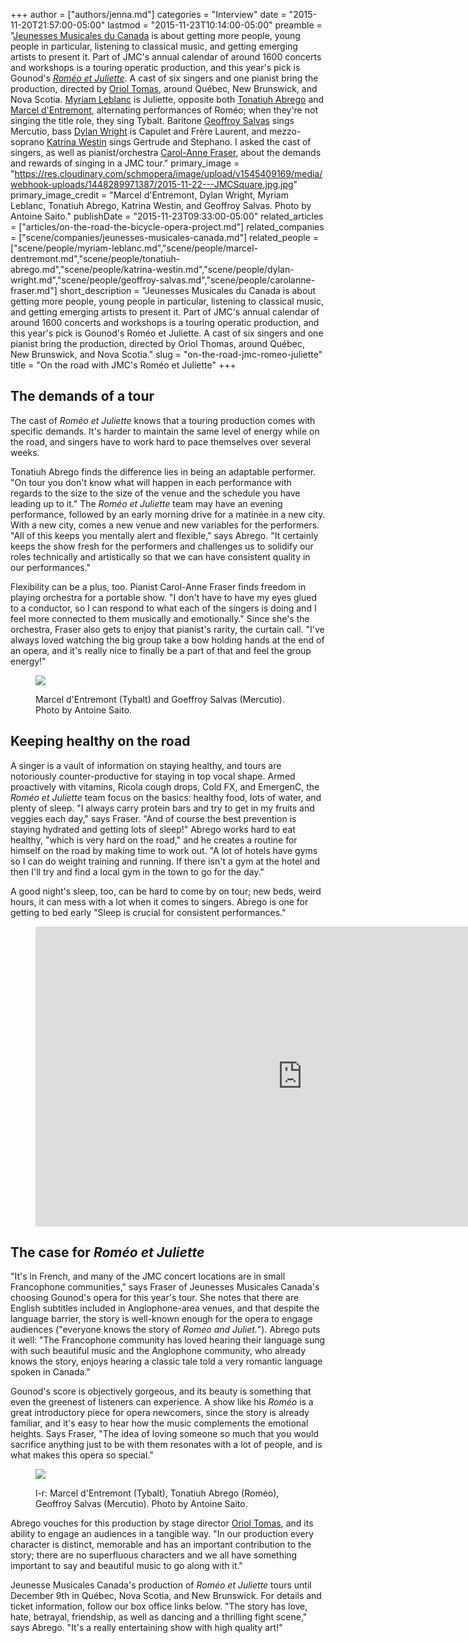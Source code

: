 +++
author = ["authors/jenna.md"]
categories = "Interview"
date = "2015-11-20T21:57:00-05:00"
lastmod = "2015-11-23T10:14:00-05:00"
preamble = "[Jeunesses Musicales du Canada](/scene/companies/jeunesses-musicales-canada/) is about getting more people, young people in particular, listening to classical music, and getting emerging artists to present it. Part of JMC's annual calendar of around 1600 concerts and workshops is a touring operatic production, and this year's pick is Gounod's [*Roméo et Juliette*](http://www.jmcanada.ca/en/concerts/38/romeo-and-juliet---opera-by-charles-gounod). A cast of six singers and one pianist bring the production, directed by [Oriol Tomas](http://www.orioltomas.com/), around Québec, New Brunswick, and Nova Scotia. [Myriam Leblanc](/scene/people/myriam-leblanc/) is Juliette, opposite both [Tonatiuh Abrego](/scene/people/tonatiuh-abrego/) and [Marcel d'Entremont](/scene/people/marcel-dentremont/), alternating performances of Roméo; when they're not singing the title role, they sing Tybalt. Baritone [Geoffroy Salvas](/scene/people/geoffroy-salvas/) sings Mercutio, bass [Dylan Wright](/scene/people/dylan-wright/) is Capulet and Frère Laurent, and mezzo-soprano [Katrina Westin](/scene/people/katrina-westin/) sings Gertrude and Stephano. I asked the cast of singers, as well as pianist/orchestra [Carol-Anne Fraser](/scene/people/carol-anne-fraser/), about the demands and rewards of singing in a JMC tour."
primary_image = "https://res.cloudinary.com/schmopera/image/upload/v1545409169/media/webhook-uploads/1448289971387/2015-11-22---JMCSquare.jpg.jpg"
primary_image_credit = "Marcel d'Entremont, Dylan Wright, Myriam Leblanc, Tonatiuh Abrego, Katrina Westin, and Geoffroy Salvas. Photo by Antoine Saito."
publishDate = "2015-11-23T09:33:00-05:00"
related_articles = ["articles/on-the-road-the-bicycle-opera-project.md"]
related_companies = ["scene/companies/jeunesses-musicales-canada.md"]
related_people = ["scene/people/myriam-leblanc.md","scene/people/marcel-dentremont.md","scene/people/tonatiuh-abrego.md","scene/people/katrina-westin.md","scene/people/dylan-wright.md","scene/people/geoffroy-salvas.md","scene/people/carolanne-fraser.md"]
short_description = "Jeunesses Musicales du Canada is about getting more people, young people in particular, listening to classical music, and getting emerging artists to present it. Part of JMC&#039;s annual calendar of around 1600 concerts and workshops is a touring operatic production, and this year&#039;s pick is Gounod&#039;s Roméo et Juliette. A cast of six singers and one pianist bring the production, directed by Oriol Thomas, around Québec, New Brunswick, and Nova Scotia."
slug = "on-the-road-jmc-romeo-juliette"
title = "On the road with JMC&#039;s Roméo et Juliette"
+++

## The demands of a tour

The cast of *Roméo et Juliette* knows that a touring production comes with specific demands. It's harder to maintain the same level of energy while on the road, and singers have to work hard to pace themselves over several weeks.
 
Tonatiuh Abrego finds the difference lies in being an adaptable performer. "On tour you don't know what will happen in each performance with regards to the size to the size of the venue and the schedule you have leading up to it." The *Roméo et Juliette* team may have an evening performance, followed by an early morning drive for a matinée in a new city. With a new city, comes a new venue and new variables for the performers. "All of this keeps you mentally alert and flexible," says Abrego. "It certainly keeps the show fresh for the performers and challenges us to solidify our roles technically and artistically so that we can have consistent quality in our performances."

Flexibility can be a plus, too. Pianist Carol-Anne Fraser finds freedom in playing orchestra for a portable show. "I don't have to have my eyes glued to a conductor, so I can respond to what each of the singers is doing and I feel more connected to them musically and emotionally." Since she's the orchestra, Fraser also gets to enjoy that pianist's rarity, the curtain call. "I've always loved watching the big group take a bow holding hands at the end of an opera, and it's really nice to finally be a part of that and feel the group energy!"

<figure data-type="image">

![](https://res.cloudinary.com/schmopera/image/upload/v1545409169/media/webhook-uploads/1448291266460/2015-11-21---JMC150830web-418.jpg.jpg)<figcaption>Marcel d'Entremont (Tybalt) and Goeffroy Salvas (Mercutio). Photo by Antoine Saito.</figcaption>
</figure>

## Keeping healthy on the road

A singer is a vault of information on staying healthy, and tours are notoriously counter-productive for staying in top vocal shape. Armed proactively with vitamins, Ricola cough drops, Cold FX, and EmergenC, the *Roméo et Juliette* team focus on the basics: healthy food, lots of water, and plenty of sleep. "I always carry protein bars and try to get in my fruits and veggies each day," says Fraser. "And of course the best prevention is staying hydrated and getting lots of sleep!" Abrego works hard to eat healthy, "which is very hard on the road," and he creates a routine for himself on the road by making time to work out. "A lot of hotels have gyms so I can do weight training and running. If there isn't a gym at the hotel and then I'll try and find a local gym in the town to go for the day."

A good night's sleep, too, can be hard to come by on tour; new beds, weird hours, it can mess with a lot when it comes to singers. Abrego is one for getting to bed early "Sleep is crucial for consistent performances."

<figure data-type="video">
<iframe width="854" height="480" src="https://www.youtube.com/embed/QbBM_UaU6Ac" frameborder="0" allowfullscreen></iframe>
</figure>

## The case for *Roméo et Juliette*

"It's in French, and many of the JMC concert locations are in small Francophone communities," says Fraser of Jeunesses Musicales Canada's choosing Gounod's opera for this year's tour. She notes that there are English subtitles included in Anglophone-area venues, and that despite the language barrier, the story is well-known enough for the opera to engage audiences ("everyone knows the story of *Romeo and Juliet.*"). Abrego puts it well: "The Francophone community has loved hearing their language sung with such beautiful music and the Anglophone community, who already knows the story, enjoys hearing a classic tale told a very romantic language spoken in Canada."

Gounod's score is objectively gorgeous, and its beauty is something that even the greenest of listeners can experience. A show like his *Roméo* is a great introductory piece for opera newcomers, since the story is already familiar, and it's easy to hear how the music complements the emotional heights. Says Fraser, "The idea of loving someone so much that you would sacrifice anything just to be with them resonates with a lot of people, and is what makes this opera so special."

<figure data-type="image">

![](https://res.cloudinary.com/schmopera/image/upload/v1545409169/media/webhook-uploads/1448244860697/2015-11-21---JMC150830web-415.jpg.jpg)<figcaption>l-r: Marcel d'Entremont (Tybalt), Tonatiuh Abrego (Roméo), Geoffroy Salvas (Mercutio). Photo by Antoine Saito.</figcaption>
</figure>

Abrego vouches for this production by stage director [Oriol Tomas](http://www.orioltomas.com/), and its ability to engage an audiences in a tangible way. "In our production every character is distinct, memorable and has an important contribution to the story; there are no superfluous characters and we all have something important to say and beautiful music to go along with it."

Jeunesse Musicales Canada's production of *Roméo et Juliette* tours until December 9th in Québec, Nova Scotia, and New Brunswick. For details and ticket information, follow our box office links below. "The story has love, hate, betrayal, friendship, as well as dancing and a thrilling fight scene," says Abrego. "It's a really entertaining show with high quality art!"

